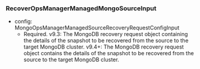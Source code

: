 ### RecoverOpsManagerManagedMongoSourceInput


- config: MongoOpsManagerManagedSourceRecoveryRequestConfigInput
  - Required. v9.3: The MongoDB recovery request object containing the details of the snapshot to be recovered from the source to the target MongoDB cluster.
      v9.4+: The MongoDB recovery request object contains the details of the snapshot to be recovered from the source to the target MongoDB cluster.
